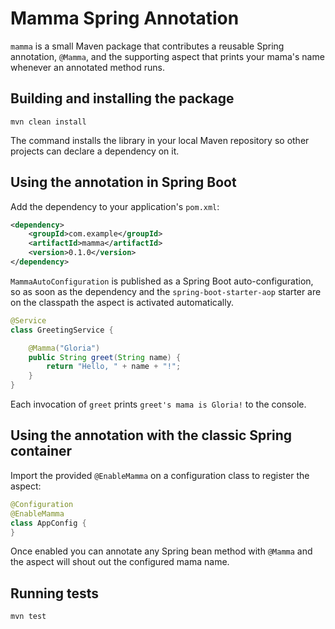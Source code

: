 # Mamma Spring Annotation

`mamma` is a small Maven package that contributes a reusable Spring annotation,
`@Mamma`, and the supporting aspect that prints your mama's name whenever an
annotated method runs.

## Building and installing the package

```
mvn clean install
```

The command installs the library in your local Maven repository so other
projects can declare a dependency on it.

## Using the annotation in Spring Boot

Add the dependency to your application's `pom.xml`:

```xml
<dependency>
    <groupId>com.example</groupId>
    <artifactId>mamma</artifactId>
    <version>0.1.0</version>
</dependency>
```

`MammaAutoConfiguration` is published as a Spring Boot auto-configuration, so as
soon as the dependency and the `spring-boot-starter-aop` starter are on the
classpath the aspect is activated automatically.

```java
@Service
class GreetingService {

    @Mamma("Gloria")
    public String greet(String name) {
        return "Hello, " + name + "!";
    }
}
```

Each invocation of `greet` prints `greet's mama is Gloria!` to the console.

## Using the annotation with the classic Spring container

Import the provided `@EnableMamma` on a configuration class to register the
aspect:

```java
@Configuration
@EnableMamma
class AppConfig {
}
```

Once enabled you can annotate any Spring bean method with `@Mamma` and the
aspect will shout out the configured mama name.

## Running tests

```
mvn test
```
